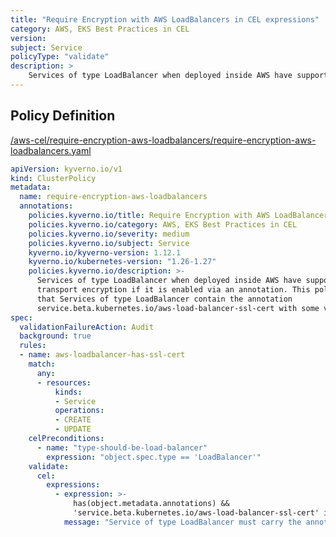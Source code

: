 ```yaml
---
title: "Require Encryption with AWS LoadBalancers in CEL expressions"
category: AWS, EKS Best Practices in CEL
version: 
subject: Service
policyType: "validate"
description: >
    Services of type LoadBalancer when deployed inside AWS have support for transport encryption if it is enabled via an annotation. This policy requires that Services of type LoadBalancer contain the annotation service.beta.kubernetes.io/aws-load-balancer-ssl-cert with some value.
---
```


## Policy Definition
<a href="https://github.com/kyverno/policies/raw/main//aws-cel/require-encryption-aws-loadbalancers/require-encryption-aws-loadbalancers.yaml" target="-blank">/aws-cel/require-encryption-aws-loadbalancers/require-encryption-aws-loadbalancers.yaml</a>

```yaml
apiVersion: kyverno.io/v1
kind: ClusterPolicy
metadata:
  name: require-encryption-aws-loadbalancers
  annotations:
    policies.kyverno.io/title: Require Encryption with AWS LoadBalancers in CEL expressions
    policies.kyverno.io/category: AWS, EKS Best Practices in CEL 
    policies.kyverno.io/severity: medium
    policies.kyverno.io/subject: Service
    kyverno.io/kyverno-version: 1.12.1
    kyverno.io/kubernetes-version: "1.26-1.27"
    policies.kyverno.io/description: >-
      Services of type LoadBalancer when deployed inside AWS have support for
      transport encryption if it is enabled via an annotation. This policy requires
      that Services of type LoadBalancer contain the annotation
      service.beta.kubernetes.io/aws-load-balancer-ssl-cert with some value.
spec:
  validationFailureAction: Audit
  background: true
  rules:
  - name: aws-loadbalancer-has-ssl-cert
    match:
      any:
      - resources:
          kinds:
          - Service
          operations:
          - CREATE
          - UPDATE
    celPreconditions: 
      - name: "type-should-be-load-balancer"
        expression: "object.spec.type == 'LoadBalancer'"
    validate:
      cel:
        expressions:
          - expression: >-
              has(object.metadata.annotations) && 
              'service.beta.kubernetes.io/aws-load-balancer-ssl-cert' in object.metadata.annotations && object.metadata.annotations['service.beta.kubernetes.io/aws-load-balancer-ssl-cert'] != ''
            message: "Service of type LoadBalancer must carry the annotation service.beta.kubernetes.io/aws-load-balancer-ssl-cert."


```
